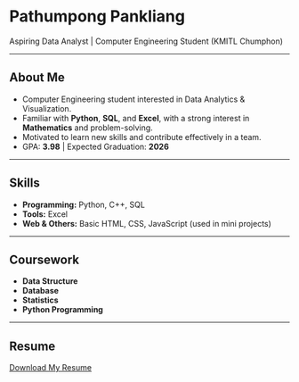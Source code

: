 # Pathumpong Pankliang

Aspiring Data Analyst | Computer Engineering Student (KMITL Chumphon)

---


## About Me
- Computer Engineering student interested in Data Analytics & Visualization.  
- Familiar with **Python**, **SQL**, and **Excel**, with a strong interest in **Mathematics** and problem-solving.  
- Motivated to learn new skills and contribute effectively in a team.
- GPA: **3.98** | Expected Graduation: **2026**  

---

## Skills
- **Programming:** Python, C++, SQL  
- **Tools:** Excel  
- **Web & Others:** Basic HTML, CSS, JavaScript (used in mini projects)  

---

## Coursework
- **Data Structure**  
- **Database**  
- **Statistics**  
- **Python Programming**  

---

## Resume
[Download My Resume](./resume.pdf)
